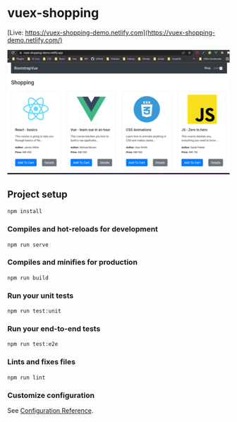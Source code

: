 # vuex-shopping
[Live: https://vuex-shopping-demo.netlify.com](https://vuex-shopping-demo.netlify.com/)

![Screenshot](https://github.com/wasilahmad/vuex-shopping/blob/master/public/vuex-e-commerce-app.png 'Tutorial Screenshot')


## Project setup
```
npm install
```

### Compiles and hot-reloads for development
```
npm run serve
```

### Compiles and minifies for production
```
npm run build
```

### Run your unit tests
```
npm run test:unit
```

### Run your end-to-end tests
```
npm run test:e2e
```

### Lints and fixes files
```
npm run lint
```

### Customize configuration
See [Configuration Reference](https://cli.vuejs.org/config/).
